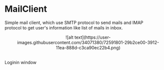 # MailClient
Simple mail client, which use SMTP protocol to send mails and IMAP protocol to get user's information like list of mails in inbox.

<dir align="center">![alt text](https://user-images.githubusercontent.com/34071380/72591801-29b2ce00-3912-11ea-888d-c3ca90ec22b4.png)</dir>
<br>Loginin window

